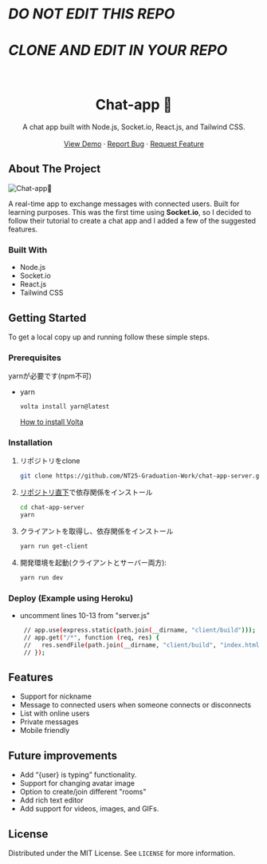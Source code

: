 # *DO NOT EDIT THIS REPO*
# *CLONE AND EDIT IN YOUR REPO*

<br />
  <h1 align="center">Chat-app 🦜</h1>

  <p align="center">
    A chat app built with Node.js, Socket.io, React.js, and Tailwind CSS.
    <br />
    <br />
    <a href="http://chat-app-on.herokuapp.com/">View Demo</a>
    ·
    <a href="https://github.com/lucasmrl/chat-app/issues">Report Bug</a>
    ·
    <a href="https://github.com/lucasmrl/chat-app/issues">Request Feature</a>
  </p>
</p>

<!-- ABOUT THE PROJECT -->

## About The Project

![Chat-app🦜](https://github.com/lucasmrl/chat-app/blob/master/screenshot.png?raw=true)

A real-time app to exchange messages with connected users. Built for learning purposes. This was the first time using **Socket.io**, so I decided to follow their tutorial to create a chat app and I added a few of the suggested features.

### Built With

- Node.js
- Socket.io
- React.js
- Tailwind CSS

<!-- GETTING STARTED -->

## Getting Started

To get a local copy up and running follow these simple steps.

### Prerequisites

yarnが必要です(npm不可)

- yarn
  ```sh
  volta install yarn@latest
  ```

  [How to install Volta](https://github.com/NT25-Graduation-Work/how-to/wiki/Node.js)

### Installation

1. リポジトリをclone
   ```sh
   git clone https://github.com/NT25-Graduation-Work/chat-app-server.git
   ```
2. [リポジトリ直下](./)で依存関係をインストール
   ```sh
   cd chat-app-server
   yarn
   ```
3. クライアントを取得し、依存関係をインストール
   ```sh
   yarn run get-client
   ```
4. 開発環境を起動(クライアントとサーバー両方):
   ```sh
   yarn run dev
   ```

### Deploy (Example using Heroku)

- uncomment lines 10-13 from "server.js"
  ```sh
   // app.use(express.static(path.join(__dirname, "client/build")));
   // app.get("/*", function (req, res) {
   //   res.sendFile(path.join(__dirname, "client/build", "index.html"));
   // });
  ```

<!-- USAGE EXAMPLES -->

## Features

- Support for nickname
- Message to connected users when someone connects or disconnects
- List with online users
- Private messages
- Mobile friendly

## Future improvements

- Add “{user} is typing” functionality.
- Support for changing avatar image
- Option to create/join different "rooms"
- Add rich text editor
- Add support for videos, images, and GIFs.

<!-- LICENSE -->

## License

Distributed under the MIT License. See `LICENSE` for more information.
